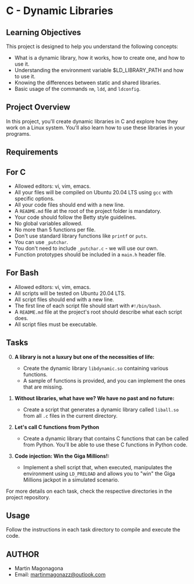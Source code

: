# C - Dynamic Libraries

## Learning Objectives

This project is designed to help you understand the following concepts:

- What is a dynamic library, how it works, how to create one, and how to use it.
- Understanding the environment variable $LD_LIBRARY_PATH and how to use it.
- Knowing the differences between static and shared libraries.
- Basic usage of the commands `nm`, `ldd`, and `ldconfig`.

## Project Overview

In this project, you'll create dynamic libraries in C and explore how they work on a Linux system. You'll also learn how to use these libraries in your programs.

## Requirements

## For C

- Allowed editors: vi, vim, emacs.
- All your files will be compiled on Ubuntu 20.04 LTS using `gcc` with specific options.
- All your code files should end with a new line.
- A `README.md` file at the root of the project folder is mandatory.
- Your code should follow the Betty style guidelines.
- No global variables allowed.
- No more than 5 functions per file.
- Don't use standard library functions like `printf` or `puts`.
- You can use `_putchar`.
- You don't need to include `_putchar.c` - we will use our own.
- Function prototypes should be included in a `main.h` header file.

## For Bash

- Allowed editors: vi, vim, emacs.
- All scripts will be tested on Ubuntu 20.04 LTS.
- All script files should end with a new line.
- The first line of each script file should start with `#!/bin/bash`.
- A `README.md` file at the project's root should describe what each script does.
- All script files must be executable.

## Tasks

0. **A library is not a luxury but one of the necessities of life:**
	- Create the dynamic library `libdynamic.so` containing various functions.
	- A sample of functions is provided, and you can implement the ones that are missing.

1. **Without libraries, what have we? We have no past and no future:**
	- Create a script that generates a dynamic library called `liball.so` from all `.c` files in the current directory.

2. **Let's call C functions from Python**
	- Create a dynamic library that contains C functions that can be called from Python. You'll be able to use these C functions in Python code.

3. **Code injection: Win the Giga Millions!:**
	- Implement a shell script that, when executed, manipulates the environment using `LD_PRELOAD` and allows you to "win" the Giga Millions jackpot in a simulated scenario.

For more details on each task, check the respective directories in the project repository.

## Usage

Follow the instructions in each task directory to compile and execute the code.

## AUTHOR

* Martin Magonagona
* Email: <martinmagonazz@outlook.com>
